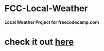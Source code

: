 # FCC-Local-Weather
#### Local Weather Project for freecodecamp.com
# check it out [here](http://htmlpreview.github.io/?https://github.com/moT01/FCC-Local-Weather/blob/master/index.html)
